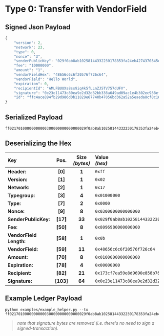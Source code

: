 
# Type 0: Transfer with VendorField

## Signed Json Payload

```javascript
{
	"version": 2,
	"network": 23,
	"type": 0,
	"nonce": "3",
	"senderPublicKey": "029f0ab8ab10258144332230178353fa24eb4274370345eaaf1594948a79c89399",
	"fee": "10000000",
	"amount": "1",
	"vendorFieldHex": "48656c6c6f20576f726c64",
	"vendorField": "Hello World",
	"expiration": 0,
	"recipientId": "AMLFBUUXs8ss9iq4k5fLLnZJ5TV757dUFV",
	"signature": "0e23e11473c80ea9e2d32d32bb338a649ad09ac1e4b302ec938efcbe3046176344495e538d3fb1b95efd1f2d0d847b34eee0c440ae4575446d93e5c4219c0e63",
	"id": "ffc4ace894fb29d986d0b11829e67740b47056bd362a52a5eaeda8cf8c18d349"
}
```

## Serialized Payload

```shell
ff02170100000000000300000000000000029f0ab8ab10258144332230178353fa24eb4274370345eaaf1594948a79c8939980969800000000000b48656c6c6f20576f726c64010000000000000000000000173cf7ea59e8d9690e858b7674885b9a4a2c4365d60e23e11473c80ea9e2d32d32bb338a649ad09ac1e4b302ec938efcbe3046176344495e538d3fb1b95efd1f2d0d847b34eee0c440ae4575446d93e5c4219c0e63
```

## Deserializing the Hex

| Key                       | Pos.      | Size<br>_(bytes)_ | Value<br> _(hex)_     |
| :--                       | :--:      | :---------------: | :----------------     |
| **Header:**               | **[0]**   | **1**             | `0xff`                |
| **Version:**              | **[1]**   | **1**             | `0x02`                |
| **Network:**              | **[2]**   | **1**             | `0x17`                |
| **Typegroup:**            | **[3]**   | **4**             | `0x01000000`          |
| **Type:**                 | **[7]**   | **2**             | `0x0000`              |
| **Nonce:**                | **[9]**   | **8**             | `0x0300000000000000`  |
| **SenderPublicKey:**      | **[17]**  | **33**            | `0x029f0ab8ab10258144332230178353fa24eb4274370345eaaf1594948a79c89399`    |
| **Fee:**                  | **[50]**  | **8**             | `0x8096980000000000`  |
| **VendorField Length:**   | **[58]**  | **1**             | `0x0b`                |
| **VendorField:**          | **[59]**  | **11**            | `0x48656c6c6f20576f726c64`    |
| **Amount:**               | **[70]**  | **8**             | `0x0100000000000000`  |
| **Expiration:**           | **[78]**  | **4**             | `0x00000000`          |
| **Recipient:**            | **[82]**  | **21**            | `0x173cf7ea59e8d9690e858b7674885b9a4a2c4365d6`    |
| **Signature:**            | **[103]** | **64**            | `0x0e23e11473c80ea9e2d32d32bb338a649ad09ac1e4b302ec938efcbe3046176344495e538d3fb1b95efd1f2d0d847b34eee0c440ae4575446d93e5c4219c0e63`  |

## Example Ledger Payload

```shell
python examples/example_helper.py --tx ff02170100000000000300000000000000029f0ab8ab10258144332230178353fa24eb4274370345eaaf1594948a79c8939980969800000000000b48656c6c6f20576f726c64010000000000000000000000173cf7ea59e8d9690e858b7674885b9a4a2c4365d6
```
> _note that signature bytes are removed (i.e. there's no need to sign a signed-transaction)._
